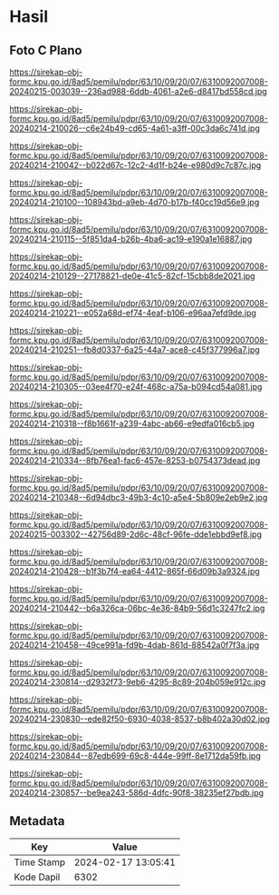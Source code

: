 # Hasil

## Foto C Plano

https://sirekap-obj-formc.kpu.go.id/8ad5/pemilu/pdpr/63/10/09/20/07/6310092007008-20240215-003039--236ad988-6ddb-4061-a2e6-d8417bd558cd.jpg

https://sirekap-obj-formc.kpu.go.id/8ad5/pemilu/pdpr/63/10/09/20/07/6310092007008-20240214-210026--c6e24b49-cd65-4a61-a3ff-00c3da6c741d.jpg

https://sirekap-obj-formc.kpu.go.id/8ad5/pemilu/pdpr/63/10/09/20/07/6310092007008-20240214-210042--b022d67c-12c2-4d1f-b24e-e980d9c7c87c.jpg

https://sirekap-obj-formc.kpu.go.id/8ad5/pemilu/pdpr/63/10/09/20/07/6310092007008-20240214-210100--108943bd-a9eb-4d70-b17b-f40cc19d56e9.jpg

https://sirekap-obj-formc.kpu.go.id/8ad5/pemilu/pdpr/63/10/09/20/07/6310092007008-20240214-210115--5f851da4-b26b-4ba6-ac19-e190a1e16887.jpg

https://sirekap-obj-formc.kpu.go.id/8ad5/pemilu/pdpr/63/10/09/20/07/6310092007008-20240214-210129--27178821-de0e-41c5-82cf-15cbb8de2021.jpg

https://sirekap-obj-formc.kpu.go.id/8ad5/pemilu/pdpr/63/10/09/20/07/6310092007008-20240214-210221--e052a68d-ef74-4eaf-b106-e96aa7efd9de.jpg

https://sirekap-obj-formc.kpu.go.id/8ad5/pemilu/pdpr/63/10/09/20/07/6310092007008-20240214-210251--fb8d0337-6a25-44a7-ace8-c45f377996a7.jpg

https://sirekap-obj-formc.kpu.go.id/8ad5/pemilu/pdpr/63/10/09/20/07/6310092007008-20240214-210305--03ee4f70-e24f-468c-a75a-b094cd54a081.jpg

https://sirekap-obj-formc.kpu.go.id/8ad5/pemilu/pdpr/63/10/09/20/07/6310092007008-20240214-210318--f8b1661f-a239-4abc-ab66-e9edfa016cb5.jpg

https://sirekap-obj-formc.kpu.go.id/8ad5/pemilu/pdpr/63/10/09/20/07/6310092007008-20240214-210334--8fb76ea1-fac6-457e-8253-b0754373dead.jpg

https://sirekap-obj-formc.kpu.go.id/8ad5/pemilu/pdpr/63/10/09/20/07/6310092007008-20240214-210348--6d94dbc3-49b3-4c10-a5e4-5b809e2eb9e2.jpg

https://sirekap-obj-formc.kpu.go.id/8ad5/pemilu/pdpr/63/10/09/20/07/6310092007008-20240215-003302--42756d89-2d6c-48cf-96fe-dde1ebbd9ef8.jpg

https://sirekap-obj-formc.kpu.go.id/8ad5/pemilu/pdpr/63/10/09/20/07/6310092007008-20240214-210428--b1f3b7f4-ea64-4412-865f-66d09b3a9324.jpg

https://sirekap-obj-formc.kpu.go.id/8ad5/pemilu/pdpr/63/10/09/20/07/6310092007008-20240214-210442--b6a326ca-06bc-4e36-84b9-56d1c3247fc2.jpg

https://sirekap-obj-formc.kpu.go.id/8ad5/pemilu/pdpr/63/10/09/20/07/6310092007008-20240214-210458--49ce991a-fd9b-4dab-861d-88542a0f7f3a.jpg

https://sirekap-obj-formc.kpu.go.id/8ad5/pemilu/pdpr/63/10/09/20/07/6310092007008-20240214-230814--d2932f73-9eb6-4295-8c89-204b059e912c.jpg

https://sirekap-obj-formc.kpu.go.id/8ad5/pemilu/pdpr/63/10/09/20/07/6310092007008-20240214-230830--ede82f50-6930-4038-8537-b8b402a30d02.jpg

https://sirekap-obj-formc.kpu.go.id/8ad5/pemilu/pdpr/63/10/09/20/07/6310092007008-20240214-230844--87edb699-69c8-444e-99ff-8e1712da59fb.jpg

https://sirekap-obj-formc.kpu.go.id/8ad5/pemilu/pdpr/63/10/09/20/07/6310092007008-20240214-230857--be9ea243-586d-4dfc-90f8-38235ef27bdb.jpg


## Metadata

| Key        | Value               |
| ---------- | ------------------- |
| Time Stamp | 2024-02-17 13:05:41 |
| Kode Dapil | 6302                |



